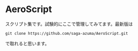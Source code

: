# AeroScript

スクリプト集です。試験的にここで管理してみてます。最新版は

    git clone https://github.com/saga-azuma/AeroScript.git

で取れると思います。

